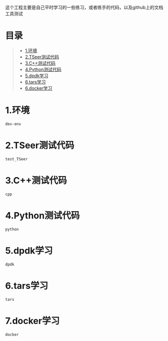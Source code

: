 这个工程主要是自己平时学习的一些练习，或者练手的代码，以及github上的文档工具测试

# 目录
> * [1.环境](#main-chapter-1)
> * [2.TSeer测试代码](#main-chapter-2)
> * [3.C++测试代码](#main-chapter-3)
> * [4.Python测试代码](#main-chapter-4)
> * [5.dpdk学习](#main-chapter-5)
> * [6.tars学习](#main-chapter-6)
> * [6.docker学习](#main-chapter-7)

# 1.环境 <a id="main-chapter-1"></a>
    dev-env

# 2.TSeer测试代码 <a id="main-chapter-2"></a>
    test_TSeer

# 3.C++测试代码 <a id="main-chapter-3"></a>
    cpp

# 4.Python测试代码 <a id="main-chapter-4"></a>
    python

# 5.dpdk学习 <a id="main-chapter-5"></a>
    dpdk

# 6.tars学习 <a id="main-chapter-6"></a>
    tars

# 7.docker学习 <a id="main-chapter-7"></a>
    docker
